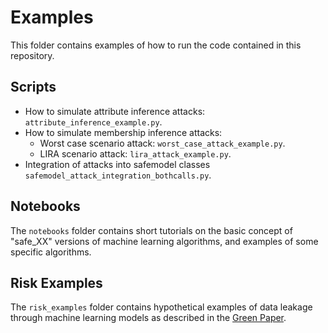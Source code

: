 # Examples

This folder contains examples of how to run the code contained in this repository.

## Scripts

* How to simulate attribute inference attacks: `attribute_inference_example.py`.
* How to simulate membership inference attacks:
    - Worst case scenario attack: `worst_case_attack_example.py`.
    - LIRA scenario attack: `lira_attack_example.py`.
* Integration of attacks into safemodel classes `safemodel_attack_integration_bothcalls.py`.

## Notebooks

The `notebooks` folder contains short tutorials on the basic concept of "safe_XX" versions of machine learning algorithms, and examples of some specific algorithms.

## Risk Examples

The `risk_examples` folder contains hypothetical examples of data leakage through machine learning models as described in the [Green Paper](https://doi.org/10.5281/zenodo.6896214).
